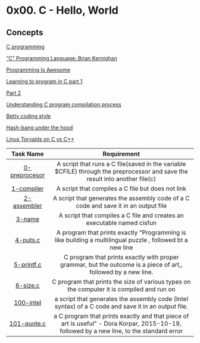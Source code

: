 # 0x00. C - Hello, World

## Concepts
[C programming](https://s3.amazonaws.com/alx-intranet.hbtn.io/uploads/misc/2022/4/e0ccf91eec6b977a9e00ed384dc285df9c2772e3.pdf?X-Amz-Algorithm=AWS4-HMAC-SHA256&X-Amz-Credential=AKIARDDGGGOUSBVO6H7D%2F20220908%2Fus-east-1%2Fs3%2Faws4_request&X-Amz-Date=20220908T205337Z&X-Amz-Expires=86400&X-Amz-SignedHeaders=host&X-Amz-Signature=740e8ec5dc93d060179331500f1a563fe728255017444dbc4357bcde2a3dab38)

[“C” Programming Language: Brian Kernighan](https://www.youtube.com/watch?v=de2Hsvxaf8M)

[Programming Is Awesome](https://www.youtube.com/watch?v=smGalmxPVYc)

[Learning to program in C part 1](https://www.youtube.com/watch?v=rk2fK2IIiiQhttps://www.youtube.com/watch?v=rk2fK2IIiiQ)

[Part 2](https://www.youtube.com/watch?v=FwpP_MsZWnUhttps://www.youtube.com/watch?v=FwpP_MsZWnU)

[Understanding C program compilation process](https://alx-intranet.hbtn.io/rltoken/idYJyVfQRZ9e5aljiT5UKg)

[Betty coding style](https://github.com/holbertonschool/Betty/wiki)

[Hash-bang under the hood](https://twitter.com/unix_byte/status/1024147947393495040?s=21)

[Linus Torvalds on C vs C++](http://harmful.cat-v.org/software/c++/linus)

| Task Name | Requirement |
| :---:  |  :---: |
| [0-preprocesor](/0-preprocessor) | A script that runs a C file(saved in the variable $CFILE) through the preprocessor and save the result into another file(c)|
| [1-compiler](/1-compiler) | A script that compiles a C file but does not link |
| [2-assembler](/2-assembler) | A script that generates the assembly code of a C code and save it in an output file |
| [3-name](/3-name) | A script that compiles a C file and creates an executable named cisfun |
| [4-puts.c](4-puts.c) | A program that prints exactly "Programming is like building a multilingual puzzle , followed bt a new line |
| [5-printf.c](/5-printf.c) | C program that prints exactly with proper grammar, but the outcome is a piece of art,, followed by a new line. |
| [6-size.c](/6-size.c) |  C program that prints the size of various types on the computer it is compiled and run on |
| [100-intel](/100-intel) | a script that generates the assembly code (Intel syntax) of a C code and save it in an output file. |
| [101-quote.c](/101-quote.c) |  a C program that prints exactly and that piece of art is useful" - Dora Korpar, 2015-10-19, followed by a new line, to the standard error|
